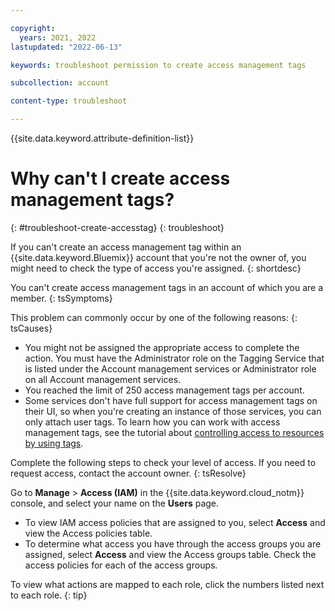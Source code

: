```yaml
---

copyright:
  years: 2021, 2022
lastupdated: "2022-06-13"

keywords: troubleshoot permission to create access management tags

subcollection: account

content-type: troubleshoot

---
```


{{site.data.keyword.attribute-definition-list}}


# Why can't I create access management tags?
{: #troubleshoot-create-accesstag}
{: troubleshoot}

If you can't create an access management tag within an {{site.data.keyword.Bluemix}} account that you're not the owner of, you might need to check the type of access you're assigned.
{: shortdesc}

You can't create access management tags in an account of which you are a member. 
{: tsSymptoms}

This problem can commonly occur by one of the following reasons:
{: tsCauses}

* You might not be assigned the appropriate access to complete the action. You must have the Administrator role on the Tagging Service that is listed under the Account management services or Administrator role on all Account management services.
* You reached the limit of 250 access management tags per account.
* Some services don't have full support for access management tags on their UI, so when you're creating an instance of those services, you can only attach user tags. To learn how you can work with access management tags, see the tutorial about [controlling access to resources by using tags](/docs/account?topic=account-access-tags-tutorial).

Complete the following steps to check your level of access. If you need to request access, contact the account owner.
{: tsResolve}

Go to **Manage** > **Access (IAM)** in the {{site.data.keyword.cloud_notm}} console, and select your name on the **Users** page. 

* To view IAM access policies that are assigned to you, select **Access** and view the Access policies table. 
* To determine what access you have through the access groups you are assigned, select **Access** and view the Access groups table. Check the access policies for each of the access groups.

To view what actions are mapped to each role, click the numbers listed next to each role.
{: tip}
